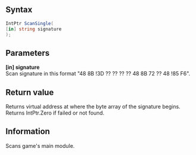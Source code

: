 ## Syntax
```c#
IntPtr ScanSingle(
[in] string signature
);
```   
## Parameters
**[in] signature**   
Scan signature in this format "48 8B !3D ?? ?? ?? ?? 48 8B 72 ?? 48 !85 F6".   
## Return value
Returns virtual address at where the byte array of the signature begins.   
Returns IntPtr.Zero if failed or not found.   
## Information
Scans game's main module.
